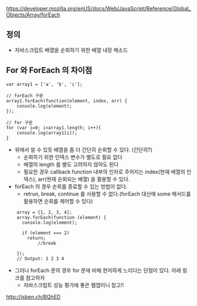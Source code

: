 <https://developer.mozilla.org/enUS/docs/Web/JavaScript/Reference/Global_Objects/Array/forEach>

## 정의

- 자바스크립트 배열을 순회하기 위한 배열 내장 메소드

## For 와 ForEach 의 차이점

```
var array1 = ['a', 'b', 'c'];

// forEach 구문
array1.forEach(function(element, index, arr) {
    console.log(element);
});

// for 구문
for (var i=0; i<array1.length; i++){
    console.log(array1[i]);
}
```

- 위에서 알 수 있듯 배열을 좀 더 간단히 순회할 수 있다. (간단히?)
    - 순회하기 위한 인덱스 변수가 별도로 필요 없다
    - 배열의 length 를 별도 고려하지 않아도 된다
    - 필요한 경우 callback function 내부의 인자로 주어지는 index(현재 배열의 인덱스), arr(현재 순회되는 배열) 을 활용할 수 있다.
- forEach 의 경우 순회를 종료할 수 있는 방법이 없다.
    - retrun, break, continue 를 사용할 수 없다.(forEach 대신에 some 메서드를 활용하면 순회를 제어할 수 있다)
```
    array = [1, 2, 3, 4];
    array.forEach(function (element) {
      console.log(element);
      
      if (element === 2) 
        return;
    		//break
      
    });
    // Output: 1 2 3 4
```
- 그러나 forEach 문의 경우 for 문에 비해 현저하게 느리다는 단점이 있다. 아래 링크를 참고하자
    - 자바스크립트 성능 평가에 좋은 웹엡이니 참고!!

<http://jsben.ch/BQhED>